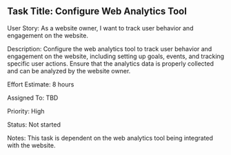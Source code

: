 ## Task Title: Configure Web Analytics Tool

User Story: As a website owner, I want to track user behavior and engagement on the website.

Description: 
Configure the web analytics tool to track user behavior and engagement on the website, including setting up goals, events, and tracking specific user actions. Ensure that the analytics data is properly collected and can be analyzed by the website owner.

Effort Estimate: 8 hours

Assigned To: TBD

Priority: High

Status: Not started

Notes: This task is dependent on the web analytics tool being integrated with the website.
